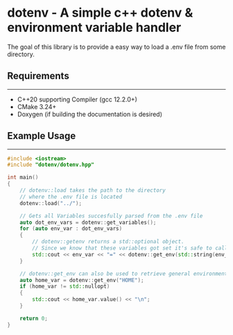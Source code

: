 # dotenv - A simple c++ dotenv & environment variable handler 

The goal of this library is to provide a easy way to load a .env file from some directory.

## Requirements
---
- C++20 supporting Compiler (gcc 12.2.0+)
- CMake 3.24+
- Doxygen (if building the documentation is desired)

## Example Usage
---

```cpp
#include <iostream>
#include "dotenv/dotenv.hpp"

int main()
{
    // dotenv::load takes the path to the directory
    // where the .env file is located
    dotenv::load("../");

    // Gets all Variables succesfully parsed from the .env file
    auto dot_env_vars = dotenv::get_variables();
    for (auto env_var : dot_env_vars)
    {
        // dotenv::getenv returns a std::optional object.
        // Since we know that these variables got set it's safe to call .value() on it
        std::cout << env_var << "=" << dotenv::get_env(std::string(env_var)).value() << "\n";
    }

    // dotenv::get_env can also be used to retrieve general environment variables.
    auto home_var = dotenv::get_env("HOME");
    if (home_var != std::nullopt)
    {
        std::cout << home_var.value() << "\n";
    }

    return 0;
}
```